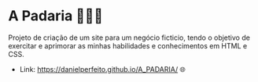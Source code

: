 # A Padaria 👨‍🍳🍞

Projeto de criação de um site para um negócio ficticio, tendo o objetivo de exercitar e aprimorar as minhas habilidades e conhecimentos em HTML e CSS.

* Link: <https://danielperfeito.github.io/A_PADARIA/> 🌐
